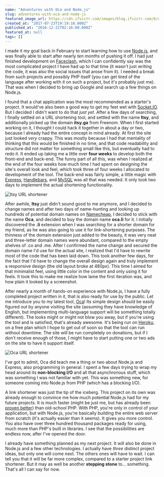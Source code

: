 ```yaml
---
name: "Adventures with Oca and Node.js"
slug: adventures-with-oca-and-node-js
featured_image_url: https://cdn.ifvictr.com/images/blog.ifvictr.com/6/cover.png
created_at: "2017-07-23T19:19:16.000Z"
published_at: "2016-12-21T02:16:00.000Z"
featured_at: null
tags: []
---
```


I made it my goal back in February to start learning how to use  [Node.js](https://nodejs.org), and was finally able to start after nearly _ten months_ of pushing it off. I had just finished development on [Faceclash](https://faceclash.ml), which I can confidently say was the most complicated project I have had up to that time (it wasn't just writing the code, it was also the social issues that arose from it). I needed a break from such projects and possibly PHP itself (you can get tired of the language after working with it on such a project, but it's probably just me). That was when I decided to bring up Google and search up a few things on Node.js.

I found that a chat application was the most recommended as a starter's project. It would've also been a good way to get my feet wet with [Socket.IO](http://socket.io). But I decided I didn't want to do that _just yet_. After a few days of searching, I finally settled on a URL shortening tool, and settled with the name **Itsy**, and additionally picked up the domain **itsy.ga** from Freenom. When I first started working on it, I thought I could hack it together in about a day or two, because I already had the entire concept in mind already. At first the site just looked _very_ crappy. This was mostly because I had that mentality of thinking that this would be finished in no time, and that code readability and structure did not matter for something small like this, but eventually had to redo it. It ended up taking me a little over **four weeks** to develop both the front-end and back-end. The funny part of all this, was when I realized at the end of the four weeks how much time I had spent on designing the site's overall look and feel, which took three of four weeks I allocated to development of the tool. The back-end was fairly simple, a little magic with [Express](http://expressjs.com), [Handlebars](http://handlebarsjs.com), and [MySQL](https://mysql.com) was all that was needed. It only took two days to implement the actual shortening functionality.

![Itsy URL shortener](https://cdn.ifvictr.com/images/blog.ifvictr.com/6/itsy.png)

After awhile, **Itsy** just didn't sound good to me anymore, and I decided to change names and after two days of name-hunting and looking up hundreds of potential domain names on [Namecheap](https://namecheap.com), I decided to stick with the name **Oca**, and decided to buy the domain name **oca.li** for it. I initially discovered the **.li** extension when I was searching for a shorter domain for my friend, as he was also going to use it for link-shortening purposes. The thinness of the domain extension just added to the beauty, it was very neat and three-letter domain names were abundant, compared to the empty shelves of .co and .me. After I confirmed the name change and secured the domain name I'd use for the actual site, I realized that I'd have to rewrite most of the code that has been laid down. This took another few days, for the fact that I'd have to change the overall design again and truly implement a responsive design (the old layout broke at 480px). This time I aimed for that minimalist feel, using little color in the content and only using it for feels. It took this to make me realize how lame the first iteration was, and how plain it looked by a screenshot.

After nearly a month of hands-on experience with Node.js, I have a fully completed project written in it, that is also ready for use by the public. Let me introduce you to my latest tool, [Oca](https://oca.li)! Its simple design should be easily figured out by anyone visiting the site (assuming they have knowledge of English, but implementing multi-language support will be something totally different). The looks might or might not blow you away, but if you're using the tool and is satisfied, that's already awesome. It's being run on [Heroku](https://heroku.com), on a free plan which I hope to get out of soon so that the tool can run without downtime. The site will be run completely on donations, but if I don't receive enough of those, I might have to start putting one or two ads on the site to have it support itself.

![Oca URL shortener](https://cdn.ifvictr.com/images/ifvictr.com/project/oca.png)

I've got to admit, Oca did teach me a thing or two about Node.js and Express, also programming in general. I spent a few days trying to wrap my head around its **non-blocking I/O** and all that asynchronous stuff, which was something I was not familiar with yet. This was something new, for someone coming into Node.js from PHP (which has a blocking I/O).

A link shortener was just the tip of the iceberg. This project on its own was already enough to convince me how much potential Node.js had for my future projects. It is much faster (might be just me, but has already been [proven better](https://www.sitepoint.com/sitepoint-smackdown-php-vs-node-js/)) than old-school PHP. With PHP, you're only in control of your application, but with Node.js, you're basically building the entire web server from scratch (it's actually easier than it seems). It gives you more control. You also have over three hundred thousand packages ready for using, much more than PHP's built in libraries. I see that the possibilities are endless now, after I've opened the door.

I already have something planned as my next project. It will also be done in Node.js and a few other technologies. I actually have _three_ distinct project ideas, but only one will come next. The others ones will have to wait. I can tell you that it will be far more complex, compared to a starter project link shortener. But it may as well be another **stepping stone** to... something. That's all I can say for now.